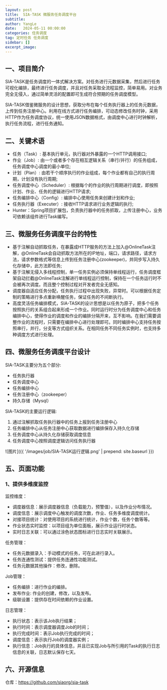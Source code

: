 ```yaml
---
layout: post
title:  SIA-TASK 微服务任务调度平台
subtitle:
author: YangLe
date:   2024-05-11 00:00:00
categories: 任务调度
tag: 定时任务 任务调度
sidebar: []
excerpt_image:
---
```




## 一、项目简介

SIA-TASK是任务调度的一体式解决方案。对任务进行元数据采集，然后进行任务可视化编排，最终进行任务调度，并且对任务采取全流程监控，简单易用。对业务完全无侵入，通过简单灵活的配置即可生成符合预期的任务调度模型。

SIA-TASK借鉴微服务的设计思想，获取分布在每个任务执行器上的任务元数据，上传到任务注册中心。利用在线方式进行任务编排，可动态修改任务时钟，采用HTTP作为任务调度协议，统一使用JSON数据格式，由调度中心进行时钟解析，执行任务流程，进行任务通知。



## 二、关键术语

- 任务（Task）: 基本执行单元，执行器对外暴露的一个HTTP调用接口;
- 作业（Job）: 由一个或者多个存在相互逻辑关系（串行/并行）的任务组成，任务调度中心调度的最小单位;
- 计划（Plan）: 由若干个顺序执行的作业组成，每个作业都有自己的执行周期，计划没有执行周期;
- 任务调度中心（Scheduler）: 根据每个的作业的执行周期进行调度，即按照计划、作业、任务的逻辑进行HTTP请求;
- 任务编排中心（Config）: 编排中心使用任务来创建计划和作业;
- 任务执行器（Executer）: 接收HTTP请求进行业务逻辑的执行;
- Hunter：Spring项目扩展包，负责执行器中的任务抓取，上传注册中心，业务可依赖该组件进行Task编写。

## 三、微服务任务调度平台的特性

- 基于注解自动抓取任务，在暴露成HTTP服务的方法上加入@OnlineTask注解，@OnlineTask会自动抓取方法所在的IP地址，端口，请求路径，请求方法，请求参数格式等信息上传到任务注册中心(zookeeper)，并同步写入持久化存储中，此方法即任务;
- 基于注解无侵入多线程控制，单一任务实例必须保持单线程运行，任务调度框架自动拦截@OnlineTask注解进行单线程运行控制，保持在一个任务运行时不会被再次调度。而且整个控制过程对开发者完全无感知。
- 调度器自适应任务分配，任务执行过程中出现失败，异常时。可以根据任务定制的策略进行多点重新唤醒任务，保证任务的不间断执行。
- 高度灵活任务编排模式，SIA-TASK的设计思想是以任务为原子，把多个任务按照执行的关系组合起来形成一个作业。同时运行时分为任务调度中心和任务编排中心，使得作业的调度和作业的编排分隔开来，互不影响。在我们需要调整作业的流程时，只需要在编排中心进行处理即可。同时编排中心支持任务按照串行，并行，分支等方式组织关系。在相同任务不同任务实例时，也支持多种调度方式进行处理。

## 四、微服务任务调度平台设计

SIA-TASK主要分为五个部分:

- 任务执行器
- 任务调度中心
- 任务编排中心
- 任务注册中心（zookeeper）
- 持久存储（Mysql）



SIA-TASK的主要运行逻辑:

1. 通过注解抓取任务执行器中的任务上报到任务注册中心
2. 任务编排中心从任务注册中心获取数据进行编排保存入持久化存储
3. 任务调度中心从持久化存储获取调度信息
4. 任务调度中心按照调度逻辑访问任务执行器

![图片]({{ '/images/job/SIA-TASK运行逻辑.png' | prepend: site.baseurl }})



## 五、页面功能

### 1、提供多维度监控

监控维度：

- 调度器信息：展示调度器信息（负载能力，预警值），以及作业分布情况。
- 调度信息：展示调度中心触发的调度次数，作业、任务多维度调度统计。
- 对接项目统计：对使用项目的系统进行统计，作业个数，任务个数等等。
- 作业状态实时监控：以项目组为单位面板，展示作业运行时状态。
- 实时日志关联：可以通过涂色状态图标进行日志实时关联展示。

任务管理：

- 任务元数据录入：手动模式的任务，可在此进行录入。
- 任务连通性测试：提供任务连通性功能测试。
- 任务元数据其他操作：修改，删除。

Job管理：

- 任务编排：进行作业的编排。
- 发布作业: 作业的创建，修改，以及发布。
- 级联设置：提供存在时间依赖的作业设置。

日志管理：

- 执行状态：表示该Job执行结果；
- 执行时间：表示调度器调度Job的时间；
- 执行完成时间：表示Job执行完成的时间；
- 调度信息：表示执行Job的调度器实例；
- 执行信息：Job执行的具体信息，并且已实现Job与所引用的Task的执行日志信息的关联，日志默认保存七天。

## 六、开源信息

仓库：https://github.com/siaorg/sia-task